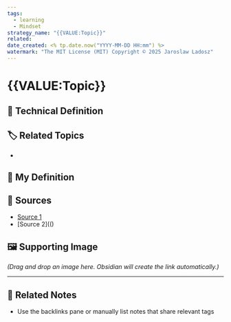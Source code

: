 ```yaml
---
tags:
  - learning
  - Mindset
strategy_name: "{{VALUE:Topic}}"
related:
date_created: <% tp.date.now("YYYY-MM-DD HH:mm") %>
watermark: "The MIT License (MIT) Copyright © 2025 Jaroslaw Ladosz"
---
```

# {{VALUE:Topic}}

## 📖 Technical Definition
> 

## 🏷️ Related Topics
- 

## 📝 My Definition
> 

## 🔗 Sources
- [Source 1]()
- [Source 2](()

## 🖼️ Supporting Image
*(Drag and drop an image here. Obsidian will create the link automatically.)*

---

## 🔗 Related Notes
- Use the backlinks pane or manually list notes that share relevant tags


<!-- "The MIT License (MIT) Copyright © 2025 Jaroslaw Ladosz" -->